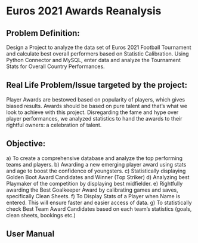 # Euros 2021 Awards Reanalysis #

## Problem Definition: ##

Design a Project to analyze the data set of Euros 2021 Football Tournament and calculate best overall performers based on Statistic Calibration. Using Python Connector and MySQL, enter data and analyze the Tournament Stats for Overall Country Performances.

## Real Life Problem/Issue targeted by the project: ##

Player Awards are bestowed based on popularity of players, which gives biased results. Awards should be based on pure talent and that’s what we look to achieve with this project. Disregarding the fame and hype over player performances, we analyzed statistics to hand the awards to their rightful owners: a celebration of talent.

## Objective: ##

a) To create a comprehensive database and analyze the top performing teams and players.
b) Awarding a new emerging player award using stats and age to boost the confidence of youngsters.
c) Statistically displaying Golden Boot Award Candidates and Winner (Top Striker)
d) Analyzing best Playmaker of the competition by displaying best midfielder.
e) Rightfully awarding the Best Goalkeeper Award by calibrating games and saves, specifically Clean Sheets.
f) To Display Stats of a Player when Name is entered. This will ensure faster and easier access of data.
g) To statistically check Best Team Award Candidates based on each team’s statistics (goals, clean sheets, bookings etc.)

## User Manual ##
